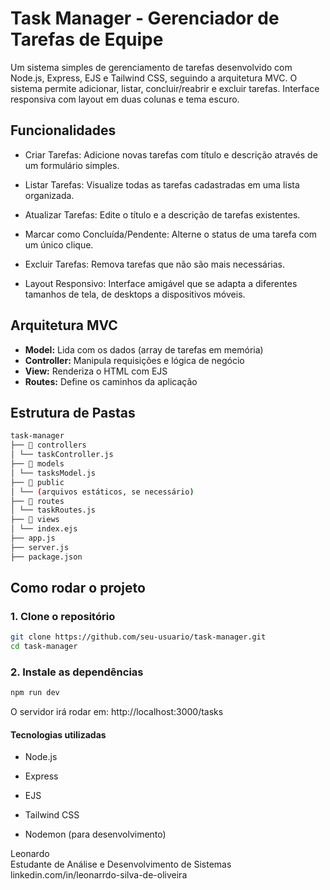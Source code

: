 # Task Manager - Gerenciador de Tarefas de Equipe

Um sistema simples de gerenciamento de tarefas desenvolvido com Node.js, Express, EJS e Tailwind CSS, seguindo a arquitetura MVC. O sistema permite adicionar, listar, concluir/reabrir e excluir tarefas. Interface responsiva com layout em duas colunas e tema escuro.

## Funcionalidades

- Criar Tarefas: Adicione novas tarefas com título e descrição através de um formulário simples.

- Listar Tarefas: Visualize todas as tarefas cadastradas em uma lista organizada.

- Atualizar Tarefas: Edite o título e a descrição de tarefas existentes.

- Marcar como Concluída/Pendente: Alterne o status de uma tarefa com um único clique.

- Excluir Tarefas: Remova tarefas que não são mais necessárias.

- Layout Responsivo: Interface amigável que se adapta a diferentes tamanhos de tela, de desktops a dispositivos móveis.

## Arquitetura MVC

- **Model:** Lida com os dados (array de tarefas em memória)
- **Controller:** Manipula requisições e lógica de negócio
- **View:** Renderiza o HTML com EJS
- **Routes:** Define os caminhos da aplicação


## Estrutura de Pastas
```bash
task-manager
├── 📁 controllers
│ └── taskController.js
├── 📁 models
│ └── tasksModel.js
├── 📁 public
│ └── (arquivos estáticos, se necessário)
├── 📁 routes
│ └── taskRoutes.js
├── 📁 views
│ └── index.ejs
├── app.js
├── server.js
├── package.json
```


## Como rodar o projeto

### 1. Clone o repositório
```bash
git clone https://github.com/seu-usuario/task-manager.git
cd task-manager
```
### 2. Instale as dependências
```bash
npm run dev
```
O servidor irá rodar em: http://localhost:3000/tasks

#### Tecnologias utilizadas
- Node.js

- Express

- EJS

- Tailwind CSS

- Nodemon (para desenvolvimento)

Leonardo  
Estudante de Análise e Desenvolvimento de Sistemas  
linkedin.com/in/leonarrdo-silva-de-oliveira